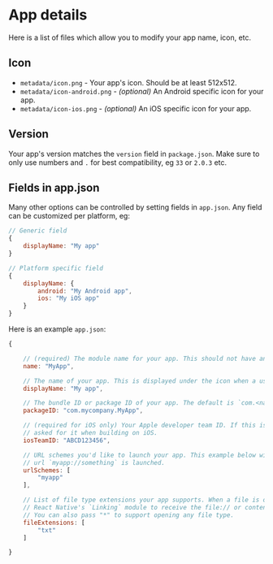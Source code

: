 # App details

Here is a list of files which allow you to modify your app name, icon, etc.

## Icon

- `metadata/icon.png` - Your app's icon. Should be at least 512x512.
- `metadata/icon-android.png` - _(optional)_ An Android specific icon for your app.
- `metadata/icon-ios.png` - _(optional)_ An iOS specific icon for your app.

## Version

Your app's version matches the `version` field in `package.json`. Make sure to only use numbers and `.` for best compatibility, eg `33` or `2.0.3` etc.

## Fields in app.json

Many other options can be controlled by setting fields in `app.json`. Any field can be customized per platform, eg:

``` javascript
// Generic field
{
    displayName: "My app"
}

// Platform specific field
{
    displayName: {
        android: "My Android app",
        ios: "My iOS app"
    }
}
```

Here is an example `app.json`:

``` javascript
{

    // (required) The module name for your app. This should not have any spaces.
    name: "MyApp",

    // The name of your app. This is displayed under the icon when a user adds your app to their home screen.
    displayName: "My app",

    // The bundle ID or package ID of your app. The default is `com.<name>`
    packageID: "com.mycompany.MyApp",

    // (required for iOS only) Your Apple developer team ID. If this is not specified, you will be
    // asked for it when building on iOS.
    iosTeamID: "ABCD123456",

    // URL schemes you'd like to launch your app. This example below will open the app when the 
    // url `myapp://something` is launched.
    urlSchemes: [
        "myapp"
    ],

    // List of file type extensions your app supports. When a file is opened in your app, you can use
    // React Native's `Linking` module to receive the file:// or content:// URL.
    // You can also pass "*" to support opening any file type.
    fileExtensions: [
        "txt"
    ]

}
```